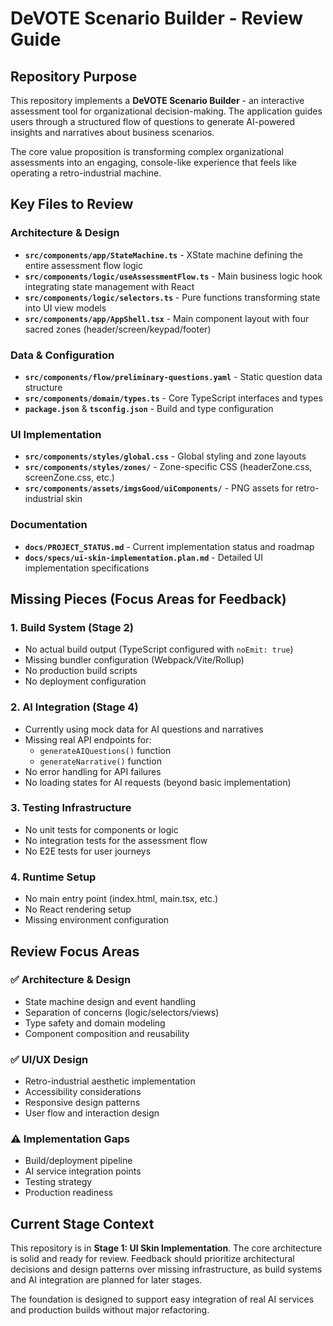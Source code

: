 # DeVOTE Scenario Builder - Review Guide

## Repository Purpose

This repository implements a **DeVOTE Scenario Builder** - an interactive assessment tool for organizational decision-making. The application guides users through a structured flow of questions to generate AI-powered insights and narratives about business scenarios.

The core value proposition is transforming complex organizational assessments into an engaging, console-like experience that feels like operating a retro-industrial machine.

## Key Files to Review

### Architecture & Design
- **`src/components/app/StateMachine.ts`** - XState machine defining the entire assessment flow logic
- **`src/components/logic/useAssessmentFlow.ts`** - Main business logic hook integrating state management with React
- **`src/components/logic/selectors.ts`** - Pure functions transforming state into UI view models
- **`src/components/app/AppShell.tsx`** - Main component layout with four sacred zones (header/screen/keypad/footer)

### Data & Configuration
- **`src/components/flow/preliminary-questions.yaml`** - Static question data structure
- **`src/components/domain/types.ts`** - Core TypeScript interfaces and types
- **`package.json`** & **`tsconfig.json`** - Build and type configuration

### UI Implementation
- **`src/components/styles/global.css`** - Global styling and zone layouts
- **`src/components/styles/zones/`** - Zone-specific CSS (headerZone.css, screenZone.css, etc.)
- **`src/components/assets/imgsGood/uiComponents/`** - PNG assets for retro-industrial skin

### Documentation
- **`docs/PROJECT_STATUS.md`** - Current implementation status and roadmap
- **`docs/specs/ui-skin-implementation.plan.md`** - Detailed UI implementation specifications

## Missing Pieces (Focus Areas for Feedback)

### 1. Build System (Stage 2)
- No actual build output (TypeScript configured with `noEmit: true`)
- Missing bundler configuration (Webpack/Vite/Rollup)
- No production build scripts
- No deployment configuration

### 2. AI Integration (Stage 4)
- Currently using mock data for AI questions and narratives
- Missing real API endpoints for:
  - `generateAIQuestions()` function
  - `generateNarrative()` function
- No error handling for API failures
- No loading states for AI requests (beyond basic implementation)

### 3. Testing Infrastructure
- No unit tests for components or logic
- No integration tests for the assessment flow
- No E2E tests for user journeys

### 4. Runtime Setup
- No main entry point (index.html, main.tsx, etc.)
- No React rendering setup
- Missing environment configuration

## Review Focus Areas

### ✅ Architecture & Design
- State machine design and event handling
- Separation of concerns (logic/selectors/views)
- Type safety and domain modeling
- Component composition and reusability

### ✅ UI/UX Design
- Retro-industrial aesthetic implementation
- Accessibility considerations
- Responsive design patterns
- User flow and interaction design

### ⚠️ Implementation Gaps
- Build/deployment pipeline
- AI service integration points
- Testing strategy
- Production readiness

## Current Stage Context

This repository is in **Stage 1: UI Skin Implementation**. The core architecture is solid and ready for review. Feedback should prioritize architectural decisions and design patterns over missing infrastructure, as build systems and AI integration are planned for later stages.

The foundation is designed to support easy integration of real AI services and production builds without major refactoring.

